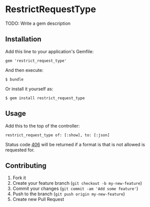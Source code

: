 # RestrictRequestType

TODO: Write a gem description

## Installation

Add this line to your application's Gemfile:

    gem 'restrict_request_type'

And then execute:

    $ bundle

Or install it yourself as:

    $ gem install restrict_request_type

## Usage

Add this to the top of the controller:

    restrict_request_type of: [:show], to: [:json]

Status code [406](http://www.checkupdown.com/status/E406.html) will be returned if a format is that is not allowed is requested for.

## Contributing

1. Fork it
2. Create your feature branch (`git checkout -b my-new-feature`)
3. Commit your changes (`git commit -am 'Add some feature'`)
4. Push to the branch (`git push origin my-new-feature`)
5. Create new Pull Request
